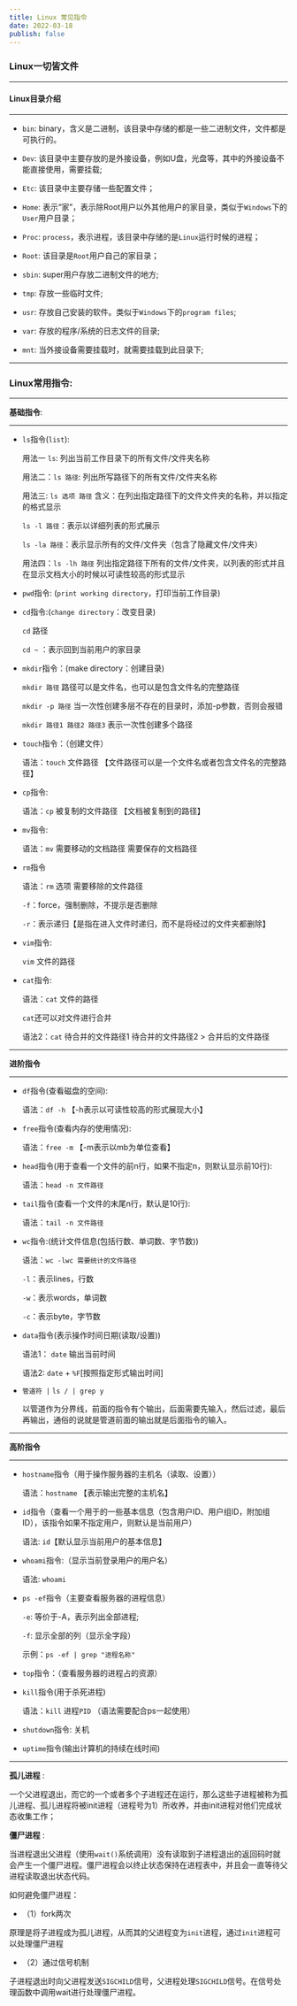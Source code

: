 ```yaml
---
title: Linux 常见指令
date: 2022-03-18
publish: false
---
```


### Linux一切皆文件

<hr>

#### Linux目录介绍

<hr>

* `bin`: binary，含义是二进制，该目录中存储的都是一些二进制文件，文件都是可执行的。

* `Dev`: 该目录中主要存放的是外接设备，例如U盘，光盘等，其中的外接设备不能直接使用，需要挂载;
 
* `Etc`: 该目录中主要存储一些配置文件；

* `Home`: 表示“家”，表示除Root用户以外其他用户的家目录，类似于`Windows`下的`User`用户目录；

* `Proc`: `process`，表示进程，该目录中存储的是`Linux`运行时候的进程；

* `Root`: 该目录是`Root`用户自己的家目录；

* `sbin`: super用户存放二进制文件的地方;

* `tmp`: 存放一些临时文件;

* `usr`: 存放自己安装的软件。类似于`Windows`下的`program files`;

* `var`: 存放的程序/系统的日志文件的目录;

* `mnt`: 当外接设备需要挂载时，就需要挂载到此目录下;

<hr>

### Linux常用指令:

<hr>

**基础指令**:

<hr>

* `ls`指令(`list`):

    用法一 `ls`:
列出当前工作目录下的所有文件/文件夹名称

    用法二：`ls 路径`:
列出所写路径下的所有文件/文件夹名称

    用法三: `ls 选项 路径`
含义：在列出指定路径下的文件文件夹的名称，并以指定的格式显示

    `ls -l 路径`：表示以详细列表的形式展示

    `ls -la 路径`：表示显示所有的文件/文件夹（包含了隐藏文件/文件夹）

    用法四：`ls -lh 路径`
列出指定路径下所有的文件/文件夹，以列表的形式并且在显示文档大小的时候以可读性较高的形式显示


* `pwd`指令: (`print working directory`，打印当前工作目录)


* `cd`指令:(`change directory`：改变目录)

    `cd` 路径

    `cd ~` ：表示回到当前用户的家目录


* `mkdir`指令：(make directory：创建目录)

    `mkdir 路径`  路径可以是文件名，也可以是包含文件名的完整路径

    `mkdir -p 路径` 当一次性创建多层不存在的目录时，添加-p参数，否则会报错

    `mkdir 路径1 路径2 路径3` 表示一次性创建多个路径

* `touch`指令：（创建文件）

    语法：`touch` 文件路径 【文件路径可以是一个文件名或者包含文件名的完整路径】

* `cp`指令:
    
    语法：`cp`  被复制的文件路径 【文档被复制到的路径】

* `mv`指令:

    语法：`mv` 需要移动的文档路径  需要保存的文档路径

* `rm`指令

   语法：`rm` 选项 需要移除的文件路径

   `-f`：force，强制删除，不提示是否删除

   `-r`：表示递归【是指在进入文件时递归，而不是将经过的文件夹都删除】

* `vim`指令:

    `vim` 文件的路径

* `cat`指令:
    
    语法：`cat` 文件的路径

    `cat`还可以对文件进行合并

    语法2：`cat` 待合并的文件路径1 待合并的文件路径2  > 合并后的文件路径

<hr>

**进阶指令**

<hr>

* `df`指令(查看磁盘的空间):

    语法：`df -h`  【-h表示以可读性较高的形式展现大小】

* `free`指令(查看内存的使用情况):

    语法：`free -m` 【-m表示以mb为单位查看】

* `head`指令(用于查看一个文件的前n行，如果不指定n，则默认显示前10行):
    
    语法：`head -n 文件路径`

* `tail`指令(查看一个文件的末尾n行，默认是10行):

    语法：`tail -n 文件路径`

* `wc`指令:(统计文件信息(包括行数、单词数、字节数))

    语法：`wc -lwc 需要统计的文件路径`

    `-l`：表示lines，行数

    `-w`：表示words，单词数

    `-c`：表示byte，字节数

* `data`指令(表示操作时间日期(读取/设置))

    语法1： `date` 输出当前时间

    语法2: `date` + `%F`[按照指定形式输出时间]

* `管道符 |`
    `ls / | grep y`

    以管道作为分界线，前面的指令有个输出，后面需要先输入，然后过滤，最后再输出，通俗的说就是管道前面的输出就是后面指令的输入。

<hr>

**高阶指令**

<hr>

* `hostname`指令（用于操作服务器的主机名（读取、设置））
    
   语法：`hostname`  【表示输出完整的主机名】

* `id`指令（查看一个用于的一些基本信息（包含用户ID、用户组ID，附加组ID），该指令如果不指定用户，则默认是当前用户）

    语法: `id`【默认显示当前用户的基本信息】

* `whoami`指令:（显示当前登录用户的用户名）

    语法: `whoami`

* `ps -ef`指令（主要查看服务器的进程信息）

    `-e`: 等价于-A，表示列出全部进程;

    `-f`: 显示全部的列（显示全字段）

    示例：`ps -ef | grep "进程名称"`

* `top`指令：（查看服务器的进程占的资源）

* `kill`指令(用于杀死进程)

    语法：`kill` 进程`PID`  （语法需要配合ps一起使用）

* `shutdown`指令: 关机

* `uptime`指令(输出计算机的持续在线时间)

<hr>

**孤儿进程** :

一个父进程退出，而它的一个或者多个子进程还在运行，那么这些子进程被称为孤儿进程、孤儿进程将被init进程（进程号为1）所收养，并由init进程对他们完成状态收集工作；

**僵尸进程** :

当进程退出父进程（使用`wait()`系统调用）没有读取到子进程退出的返回码时就会产生一个僵尸进程。僵尸进程会以终止状态保持在进程表中，并且会一直等待父进程读取退出状态代码。

如何避免僵尸进程：

* （1）fork两次

原理是将子进程成为孤儿进程，从而其的父进程变为`init`进程，通过`init`进程可以处理僵尸进程

* （2）通过信号机制

子进程退出时向父进程发送`SIGCHILD`信号，父进程处理`SIGCHILD`信号。在信号处理函数中调用wait进行处理僵尸进程。

